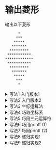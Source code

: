 # 输出菱形

输出以下菱形
```
      *
     ***
    *****
   *******
  *********
 ***********
*************
 ***********
  *********
   *******
    *****
     ***
      *
```

<details>
<summary>写法1 入门版本1</summary>

```c
#define _CRT_SECURE_NO_WARNINGS
#include <stdio.h>

int main(void)
{
	int n = 6;
	for (int y = 0; y <= n; ++y)
	{
		for (int x = n; x > y; --x)
		{
			putchar(' ');
		}
		for (int x = 0; x < y * 2 + 1; ++x)
		{
			putchar('*');
		}
		putchar('\n');
	}
	for (int y = n - 1; y >= 0; --y)
	{
		for (int x = n; x > y; --x)
		{
			putchar(' ');
		}
		for (int x = 0; x < y * 2 + 1; ++x)
		{
			putchar('*');
		}
		putchar('\n');
	}
	return 0;
}
```
</details>

<details>
<summary>写法2 入门版本2</summary>

这是更常见更混乱的初学版本
```c
#define _CRT_SECURE_NO_WARNINGS
#include <stdio.h>

int main(void)
{
	int i, j, n, line = 7;
	for (i = 0; i < line; i++)
	{
		for (n = 0; n < line - 1 - i; n++)
		{
			printf(" ");
		}
		for (j = 0; j < 2 * i + 1; j++)
		{
			printf("*");
		}
		printf("\n");
	}
	for (i = 0; i < line - 1; i++)
	{
		for (n = 0; n < i + 1; n++)
		{
			printf(" ");
		}
		for (j = 0; j < 2 * (line - 1 - i) - 1; j++)
		{
			printf("*");
		}
		printf("\n");
	}
	return 0;
}
```
</details>

<details>
<summary>写法3 坐标运算法</summary>

```c
#define _CRT_SECURE_NO_WARNINGS
#include <stdio.h>

int main(void)
{
	int n = 7;
	int i, j;
	for (i = 0; i < 2 * n - 1; i++)
	{
		for (j = 0; j < 2 * n - 1; j++)
		{
			if (i < n)
			{
				if (j >= n - i - 1 && j < n + i)
				{
					putchar('*');
				}
				else
				{
					putchar(' ');
				}
			}
			else
			{
				if (j >= i - n + 1 && j < 3 * n - i - 2)
				{
					putchar('*');
				}
				else
				{
					putchar(' ');
				}
			}
		}
		putchar('\n');
	}
	return 0;
}
```
</details>

<details>
<summary>写法4 巧取坐标系</summary>

```c
#define _CRT_SECURE_NO_WARNINGS
#include <stdio.h>
#include <stdlib.h>

int main(void)
{
	int n = 6;
	for (int j = -n; j <= n; ++j)
	{
		for (int i = -n; i <= n; ++i)
		{
			if (abs(i) + abs(j) <= n)
			{
				putchar('*');
			}
			else
			{
				putchar(' ');
			}
		}
		putchar('\n');
	}
	return 0;
}
```
</details>

<details>
<summary>写法5 巧用三元运算符</summary>

```c
#define _CRT_SECURE_NO_WARNINGS
#include <stdio.h>
#include <stdlib.h>

int main(void)
{
	int n = 6;
	for (int j = -n; j <= n; ++j)
	{
		for (int i = -n; i <= n; ++i)
		{
			putchar(abs(i) + abs(j) <= n ? '*' : ' ');
		}
		putchar('\n');
	}
	return 0;
}
```
</details>

<details>
<summary>写法6 巧用printf (1)</summary>

```c
#define _CRT_SECURE_NO_WARNINGS
#include <stdio.h>
#include <stdlib.h>

int main(void)
{
	const char* p = "      *****************";
	int n = 6;
	for (int j = -n; j <= n; ++j)
	{
		printf("%.*s\n",
			n * 2 + 1 - abs(j),
			p + n - abs(j));
	}
	return 0;
}
```
</details>

<details>
<summary>写法7 巧用printf (2)</summary>

```c
#define _CRT_SECURE_NO_WARNINGS
#include <stdio.h>
#include <stdlib.h>

int main(void)
{
	const char* p = "********************";
	int n = 6;
	for (int j = -n; j <= n; ++j)
	{
		printf("%*.*s\n",
			n * 2 - abs(j) + 1,
			n * 2 - abs(j) * 2 + 1,
			p);
	}
	return 0;
}
```
</details>

<details>
<summary>写法8 递归实现1</summary>

```c
#define _CRT_SECURE_NO_WARNINGS
#include <stdio.h>

void spaces(int spaces_num)
{
	while (spaces_num --> 0)
		printf(" ");
}

void stars(int stars_num)
{
	while (stars_num --> 0)
		printf("*");
	printf("\n");
}

void print(int level, int stars_num)
{
	if (level == 0)
	{
		spaces(level);
		stars(stars_num * 2 + 1);
	}
	else
	{
		spaces(level);
		stars(stars_num * 2 + 1);
		print(level - 1, stars_num + 1);
		spaces(level);
		stars(stars_num * 2 + 1);
	}
}

int main(void)
{
	print(6, 0);
	return 0;
}
```
</details>

<details>
<summary>写法9 递归实现2</summary>

```c
#define _CRT_SECURE_NO_WARNINGS
#include <stdio.h>

const char* p = "********************";
int n = 7;

int main(int a, char* v[])
{
	if (a < n)
	{
		printf("%*s%.*s\n", n - a, "", a * 2 - 1, p);
		main(a + 1, v);
		printf("%*s%.*s\n", n - a, "", a * 2 - 1, p);
	}
	else
	{
		printf("%.*s\n", a * 2 - 1, p);
	}
	return 0;
}
```
</details>
